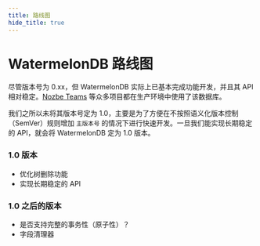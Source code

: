 ```yaml
---
title: 路线图
hide_title: true
---
```


# WatermelonDB 路线图

尽管版本号为 0.xx，但 WatermelonDB 实际上已基本完成功能开发，并且其 API 相对稳定。[Nozbe Teams](https://nozbe.com) 等众多项目都在生产环境中使用了该数据库。

我们之所以未将其版本号定为 1.0，主要是为了方便在不按照语义化版本控制（SemVer）规则增加 `主版本号` 的情况下进行快速开发。一旦我们能实现长期稳定的 API，就会将 WatermelonDB 定为 1.0 版本。

### 1.0 版本

- 优化树删除功能
- 实现长期稳定的 API

### 1.0 之后的版本

- 是否支持完整的事务性（原子性）？
- 字段清理器
